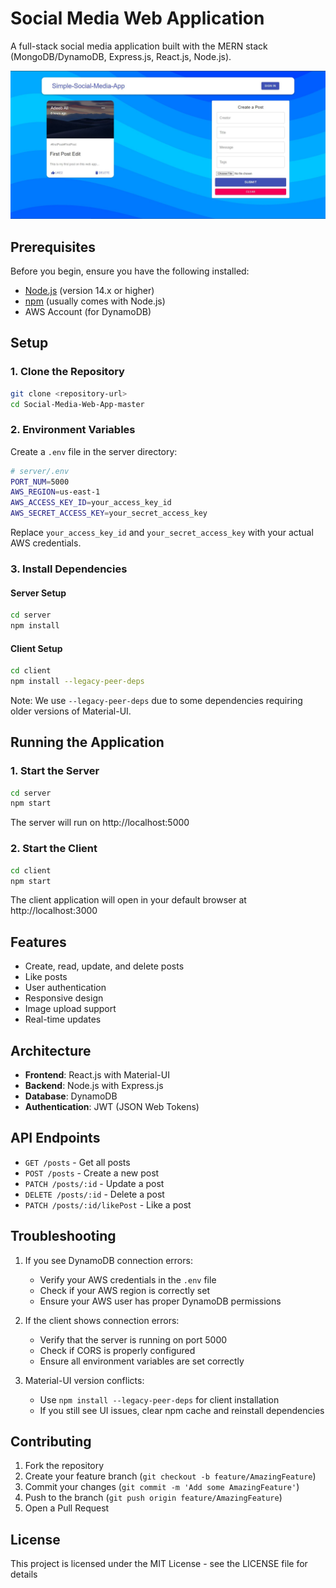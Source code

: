 # Social Media Web Application

A full-stack social media application built with the MERN stack (MongoDB/DynamoDB, Express.js, React.js, Node.js).

![Project Screenshot](project-1.JPG)

## Prerequisites

Before you begin, ensure you have the following installed:
- [Node.js](https://nodejs.org/) (version 14.x or higher)
- [npm](https://www.npmjs.com/) (usually comes with Node.js)
- AWS Account (for DynamoDB)

## Setup

### 1. Clone the Repository

```bash
git clone <repository-url>
cd Social-Media-Web-App-master
```

### 2. Environment Variables

Create a `.env` file in the server directory:

```bash
# server/.env
PORT_NUM=5000
AWS_REGION=us-east-1
AWS_ACCESS_KEY_ID=your_access_key_id
AWS_SECRET_ACCESS_KEY=your_secret_access_key
```

Replace `your_access_key_id` and `your_secret_access_key` with your actual AWS credentials.

### 3. Install Dependencies

#### Server Setup
```bash
cd server
npm install
```

#### Client Setup
```bash
cd client
npm install --legacy-peer-deps
```

Note: We use `--legacy-peer-deps` due to some dependencies requiring older versions of Material-UI.

## Running the Application

### 1. Start the Server
```bash
cd server
npm start
```
The server will run on http://localhost:5000

### 2. Start the Client
```bash
cd client
npm start
```
The client application will open in your default browser at http://localhost:3000

## Features

- Create, read, update, and delete posts
- Like posts
- User authentication
- Responsive design
- Image upload support
- Real-time updates

## Architecture

- **Frontend**: React.js with Material-UI
- **Backend**: Node.js with Express.js
- **Database**: DynamoDB
- **Authentication**: JWT (JSON Web Tokens)

## API Endpoints

- `GET /posts` - Get all posts
- `POST /posts` - Create a new post
- `PATCH /posts/:id` - Update a post
- `DELETE /posts/:id` - Delete a post
- `PATCH /posts/:id/likePost` - Like a post

## Troubleshooting

1. If you see DynamoDB connection errors:
   - Verify your AWS credentials in the `.env` file
   - Check if your AWS region is correctly set
   - Ensure your AWS user has proper DynamoDB permissions

2. If the client shows connection errors:
   - Verify that the server is running on port 5000
   - Check if CORS is properly configured
   - Ensure all environment variables are set correctly

3. Material-UI version conflicts:
   - Use `npm install --legacy-peer-deps` for client installation
   - If you still see UI issues, clear npm cache and reinstall dependencies

## Contributing

1. Fork the repository
2. Create your feature branch (`git checkout -b feature/AmazingFeature`)
3. Commit your changes (`git commit -m 'Add some AmazingFeature'`)
4. Push to the branch (`git push origin feature/AmazingFeature`)
5. Open a Pull Request

## License

This project is licensed under the MIT License - see the LICENSE file for details